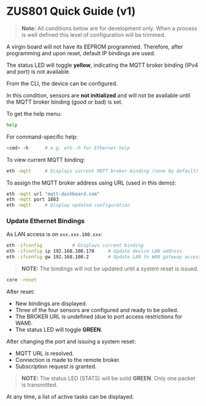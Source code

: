 # ZUS801 Quick Guide (v1)

> **Note:** All conditions below are for development only. When a process is well defined this level of configuration will be trimmed.

A virgin board will not have its EEPROM programmed. Therefore, after programming and upon reset, default IP bindings are used.

The status LED will toggle **yellow**, indicating the MQTT broker binding (IPv4 and port) is not available.

From the CLI, the device can be configured.

In this condition, sensors are **not initialized** and will not be available until the MQTT broker binding (good or bad) is set.

To get the help menu:
```bash
help
```
For command-specific help:
```bash
<cmd> -h      # e.g. eth -h for Ethernet help
```

To view current MQTT binding:
```bash
eth -mqtt     # Displays current MQTT broker binding (none by default)
```

To assign the MQTT broker address using URL (used in this demo):
```bash
eth -mqtt url "mqtt-dashboard.com"
eth -mqtt port 1883
eth -mqtt     # Display updated configuration
```

### Update Ethernet Bindings

As LAN access is on `xxx.xxx.100.xxx`:

```bash
eth -ifconfig           # Displays current binding
eth -ifconfig ip 192.168.100.170     # Update device LAN address
eth -ifconfig gw 192.168.100.2       # Update LAN to WAN gateway access
```

> **NOTE:** The bindings will not be updated until a system reset is issued.

```bash
core -reset
```

After reset:
- New bindings are displayed.
- Three of the four sensors are configured and ready to be polled.
- The BROKER URL is undefined (due to port access restrictions for WAM).
- The status LED will toggle **GREEN**.

After changing the port and issuing a system reset:
- MQTT URL is resolved.
- Connection is made to the remote broker.
- Subscription request is granted.

> **NOTE:** The status LED (STATS) will be solid **GREEN**.
> Only one packet is transmitted.

At any time, a list of active tasks can be displayed.